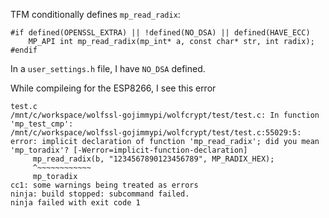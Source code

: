 
TFM conditionally defines `mp_read_radix`:

```
#if defined(OPENSSL_EXTRA) || !defined(NO_DSA) || defined(HAVE_ECC)
    MP_API int mp_read_radix(mp_int* a, const char* str, int radix);
#endif
```

In a `user_settings.h` file, I have `NO_DSA` defined.

While compileing for the ESP8266, I see this error

```
test.c
/mnt/c/workspace/wolfssl-gojimmypi/wolfcrypt/test/test.c: In function 'mp_test_cmp':
/mnt/c/workspace/wolfssl-gojimmypi/wolfcrypt/test/test.c:55029:5: error: implicit declaration of function 'mp_read_radix'; did you mean 'mp_toradix'? [-Werror=implicit-function-declaration]
     mp_read_radix(b, "1234567890123456789", MP_RADIX_HEX);
     ^~~~~~~~~~~~~
     mp_toradix
cc1: some warnings being treated as errors
ninja: build stopped: subcommand failed.
ninja failed with exit code 1
```

